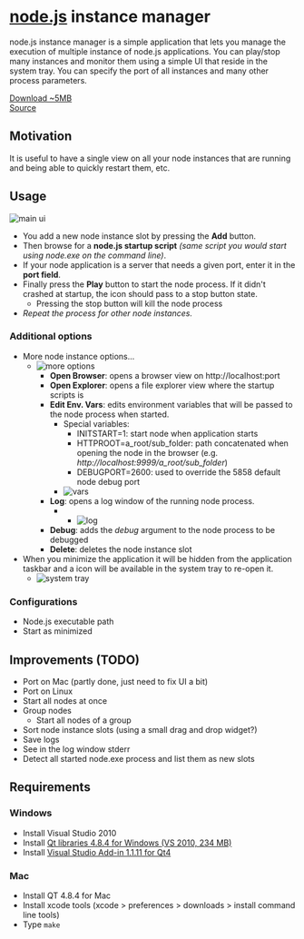 # [node.js](http://www.nodejs.org) instance manager

node.js instance manager is a simple application that lets you manage the execution of multiple instance of node.js applications. 
You can play/stop many instances and monitor them using a simple UI that reside in the system tray. You can 
specify the port of all instances and many other process parameters.
 
[Download ~5MB](https://github.com/jschmidt42/nim/raw/master/Build/VS2010/Setup/Release/NIM.msi)  
[Source](https://github.com/jschmidt42/nim) 

## Motivation

It is useful to have a single view on all your node instances that are running and being able to quickly restart them, etc.

## Usage

![main ui](https://raw.github.com/jschmidt42/nim/master/Docs/Screenshots/main.png)

- You add a new node instance slot by pressing the **Add** button.
- Then browse for a **node.js startup script** *(same script you would start using node.exe on the command line)*.
- If your node application is a server that needs a given port, enter it in the **port field**.
- Finally press the **Play** button to start the node process. If it didn't crashed at startup, the icon should pass to a stop button state.
	- Pressing the stop button will kill the node process
- *Repeat the process for other node instances.*

### Additional options

- More node instance options...
	- ![more options](https://raw.github.com/jschmidt42/nim/master/Docs/Screenshots/more-options.png)
		- **Open Browser**: opens a browser view on http://localhost:port
		- **Open Explorer**: opens a file explorer view where the startup scripts is
		- **Edit Env. Vars**: edits environment variables that will be passed to the node process when started.
			- Special variables:
				- INITSTART=1: start node when application starts
				- HTTPROOT=a_root/sub_folder: path concatenated when opening the node in the browser (e.g. *http://localhost:9999/a_root/sub_folder*)
				- DEBUGPORT=2600: used to override the 5858 default node debug port
			- ![vars](https://raw.github.com/jschmidt42/nim/master/Docs/Screenshots/vars.png)
		- **Log**: opens a log window of the running node process.
			- - ![log](https://raw.github.com/jschmidt42/nim/master/Docs/Screenshots/log.png)
		- **Debug**: adds the *debug* argument to the node process to be debugged
		- **Delete**: deletes the node instance slot 
- When you minimize the application it will be hidden from the application taskbar and a icon will be available in the system tray to re-open it.
	- ![system tray](https://raw.github.com/jschmidt42/nim/master/Docs/Screenshots/system-tray.png)

### Configurations

<PUT IMAGE>

- Node.js executable path
- Start as minimized

## Improvements (TODO)

- Port on Mac (partly done, just need to fix UI a bit)
- Port on Linux
- Start all nodes at once
- Group nodes
	- Start all nodes of a group
- Sort node instance slots (using a small drag and drop widget?)
- Save logs
- See in the log window stderr
- Detect all started node.exe process and list them as new slots

## Requirements

### Windows

- Install Visual Studio 2010
- Install [Qt libraries 4.8.4 for Windows (VS 2010, 234 MB)](http://releases.qt-project.org/qt4/source/qt-win-opensource-4.8.4-vs2010.exe "QT 4.8.4")
- Install [Visual Studio Add-in 1.1.11 for Qt4](http://releases.qt-project.org/vsaddin/qt-vs-addin-1.1.11-opensource.exe)

### Mac

- Install QT 4.8.4 for Mac
- Install xcode tools (xcode > preferences > downloads > install command line tools)
- Type `make`
